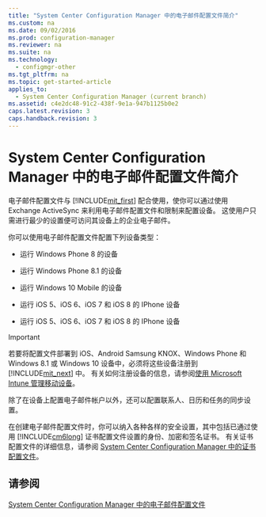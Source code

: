 ```yaml
---
title: "System Center Configuration Manager 中的电子邮件配置文件简介"
ms.custom: na
ms.date: 09/02/2016
ms.prod: configuration-manager
ms.reviewer: na
ms.suite: na
ms.technology: 
  - configmgr-other
ms.tgt_pltfrm: na
ms.topic: get-started-article
applies_to: 
  - System Center Configuration Manager (current branch)
ms.assetid: c4e2dc48-91c2-438f-9e1a-947b1125b0e2
caps.latest.revision: 3
caps.handback.revision: 3
---
```

# System Center Configuration Manager 中的电子邮件配置文件简介
电子邮件配置文件与 [!INCLUDE[mit_first](../LocTest/includes/mit_first_md.md)] 配合使用，使你可以通过使用 Exchange ActiveSync 来利用电子邮件配置文件和限制来配置设备。 这使用户只需进行最少的设置便可访问其设备上的企业电子邮件。  
  
 你可以使用电子邮件配置文件配置下列设备类型：  
  
-   运行 Windows Phone 8 的设备  
  
-   运行 Windows Phone 8.1 的设备  
  
-   运行 Windows 10 Mobile 的设备  
  
-   运行 iOS 5、iOS 6、iOS 7 和 iOS 8 的 IPhone 设备  
  
-   运行 iOS 5、iOS 6、iOS 7 和 iOS 8 的 IPhone 设备  
  
> [!IMPORTANT]  
>  若要将配置文件部署到 iOS、Android Samsung KNOX、Windows Phone 和 Windows 8.1 或 Windows 10 设备中，必须将这些设备注册到 [!INCLUDE[mit_next](../LocTest/includes/mit_next_md.md)] 中。 有关如何注册设备的信息，请参阅[使用 Microsoft Intune 管理移动设备](https://technet.microsoft.com/en-us/library/dn646962.aspx)。  
  
 除了在设备上配置电子邮件帐户以外，还可以配置联系人、日历和任务的同步设置。  
  
 在创建电子邮件配置文件时，你可以纳入各种各样的安全设置，其中包括已通过使用 [!INCLUDE[cm6long](../LocTest/includes/cm6long_md.md)] 证书配置文件设置的身份、加密和签名证书。 有关证书配置文件的详细信息，请参阅 [System Center Configuration Manager 中的证书配置文件](../LocTest/Certificate-profiles-in-System-Center-Configuration-Manager.md)。  
  
## 请参阅  
 [System Center Configuration Manager 中的电子邮件配置文件](../LocTest/Email-profiles-in-System-Center-Configuration-Manager.md)